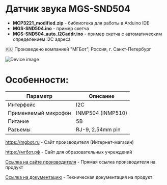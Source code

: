# Датчик звука MGS-SND504 

- **MCP3221_modified.zip** - библиотека для работы в Arduino IDE
- **MGS-SND504.ino** - пример скетча
- **MGS-SND504_auto_I2Caddr.ino** - пример скетча c автоматическим определением I2C адреса

🇷🇺 Произведено компанией "МГБот", Россия, г. Санкт-Петербург

![Device image](https://books.mgbot.ru/images/MGS-SND504.PNG)

# Особенности:

| Параметр    | Описание |
| ----------- | -----------|
| Интерфейс   | I2C|
| Применяемый микрофон | INMP504 (INMP510) |
| Питание     | 5В|
| Разъемы     | RJ-9, 2.54mm pin|

https://mgbot.ru  - Сайт производителя (Интернет-магазин)

https://мгбот.рф  - Сайт для образовательных учреждений

[Ссылка на сайте производителя](https://mgbot.ru/catalog/datchiki_sensory/datchik_zvuka_mgs_snd504_a7_razem_rj_9_inmp504/) - Прямая ссылка производителя на продукт

[Ссылка на документацию](https://books.mgbot.ru/devices/MGS-SND504.pdf) - Техническая документация на продукт